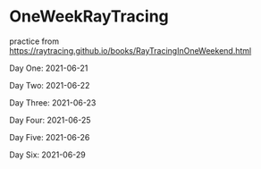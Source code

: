 # OneWeekRayTracing

practice from https://raytracing.github.io/books/RayTracingInOneWeekend.html

Day One: 2021-06-21 

Day Two: 2021-06-22

Day Three: 2021-06-23 

Day Four: 2021-06-25 

Day Five: 2021-06-26

Day Six: 2021-06-29